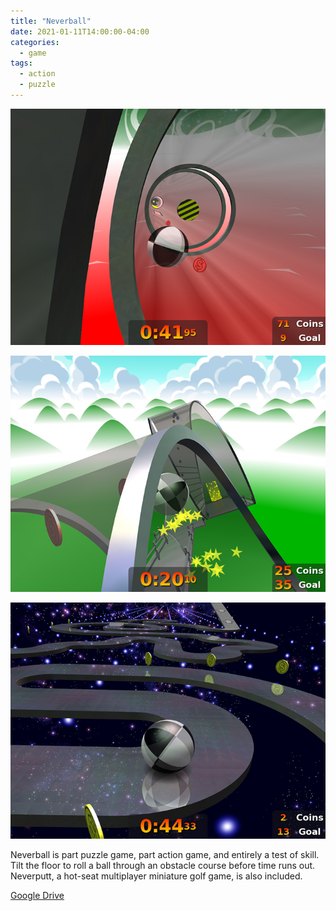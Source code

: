 ```yaml
---
title: "Neverball"
date: 2021-01-11T14:00:00-04:00
categories:
  - game
tags:
  - action
  - puzzle
---
```


![image](/assets/images/neverball0.jpg)

![image](/assets/images/neverball1.jpg)

![image](/assets/images/neverball2.jpg)

Neverball is part puzzle game, part action game, and entirely a test of skill. Tilt the floor to roll a ball through an obstacle course before time runs out. 
Neverputt, a hot-seat multiplayer miniature golf game, is also included.

[Google Drive](https://drive.google.com/file/d/14wiaGJ6Zm9fHLzQsq2n6cypfpAEkA53F/view?usp=sharing)
